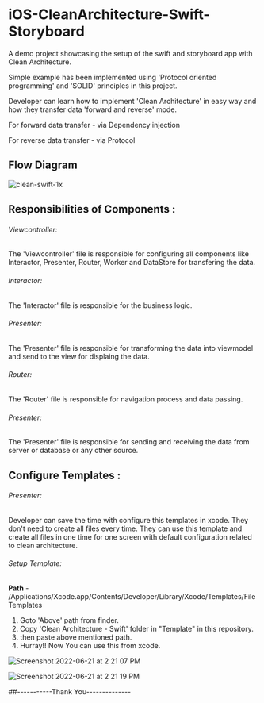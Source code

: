 # iOS-CleanArchitecture-Swift-Storyboard
A demo project showcasing the setup of the swift and storyboard app with Clean Architecture.

Simple example has been implemented using 'Protocol oriented programming' and 'SOLID' principles in this project. 

Developer can learn how to implement 'Clean Architecture' in easy way and how they transfer data 'forward and reverse' mode.

For forward data transfer -  via Dependency injection

For reverse data transfer -  via Protocol

## Flow Diagram

![clean-swift-1x](https://user-images.githubusercontent.com/68166401/174749973-61aa456a-fd70-40ee-833e-8f2b7b1eeb1e.png)


## Responsibilities of Components :

###### Viewcontroller: 
  The 'Viewcontroller' file is responsible for configuring all components like Interactor, Presenter, Router, Worker and DataStore for transfering the data.

###### Interactor:
  The 'Interactor' file is responsible for the business logic.

###### Presenter:
  The 'Presenter' file is responsible for transforming the data into viewmodel and send to the view for displaing the data.

###### Router:
  The 'Router' file is responsible for navigation process and data passing.

###### Presenter:
  The 'Presenter' file is responsible for sending and receiving the data from server or database or any other source.

## Configure Templates :

 ###### Presenter: 
   Developer can save the time with configure this templates in xcode. They don't need to create all files every time. They can use this template and create all files in one time for one screen with default configuration related to clean architecture.

###### Setup Template:

   **Path** - /Applications/Xcode.app/Contents/Developer/Library/Xcode/Templates/File Templates

   1. Goto 'Above' path from finder.
   2. Copy 'Clean Architecture - Swift' folder in "Template" in this repository.
   3. then paste above mentioned path.
   4. Hurray!! Now You can use this from xcode.


![Screenshot 2022-06-21 at 2 21 07 PM](https://user-images.githubusercontent.com/68166401/174759293-f68a009d-000f-49ae-aebb-34a85c9e76f5.png)


![Screenshot 2022-06-21 at 2 21 19 PM](https://user-images.githubusercontent.com/68166401/174759319-5e18f7a0-231e-4624-beac-66b5393b8076.png)


##-----------Thank You--------------
